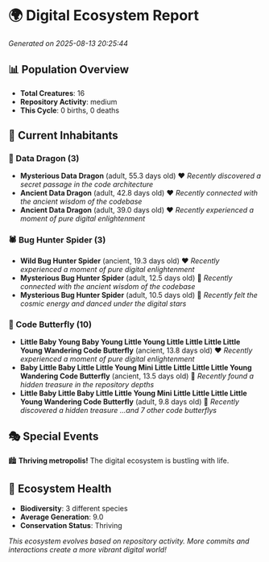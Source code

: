 # 🌍 Digital Ecosystem Report
*Generated on 2025-08-13 20:25:44*

## 📊 Population Overview
- **Total Creatures**: 16
- **Repository Activity**: medium
- **This Cycle**: 0 births, 0 deaths

## 👥 Current Inhabitants

### 🐉 Data Dragon (3)
- **Mysterious Data Dragon** (adult, 55.3 days old) ❤️
  *Recently discovered a secret passage in the code architecture*
- **Ancient Data Dragon** (adult, 42.8 days old) ❤️
  *Recently connected with the ancient wisdom of the codebase*
- **Ancient Data Dragon** (adult, 39.0 days old) ❤️
  *Recently experienced a moment of pure digital enlightenment*

### 🕷️ Bug Hunter Spider (3)
- **Wild Bug Hunter Spider** (ancient, 19.3 days old) ❤️
  *Recently experienced a moment of pure digital enlightenment*
- **Mysterious Bug Hunter Spider** (adult, 12.5 days old) 💛
  *Recently connected with the ancient wisdom of the codebase*
- **Mysterious Bug Hunter Spider** (adult, 10.5 days old) 💛
  *Recently felt the cosmic energy and danced under the digital stars*

### 🦋 Code Butterfly (10)
- **Little Baby Young Baby Young Little Young Little Little Little Little Young Wandering Code Butterfly** (ancient, 13.8 days old) ❤️
  *Recently experienced a moment of pure digital enlightenment*
- **Baby Little Baby Little Little Young Mini Little Little Little Little Young Wandering Code Butterfly** (ancient, 13.5 days old) 💛
  *Recently found a hidden treasure in the repository depths*
- **Little Baby Little Baby Little Little Young Mini Little Little Little Little Young Wandering Code Butterfly** (adult, 9.8 days old) 💚
  *Recently discovered a hidden treasure*
  *...and 7 other code butterflys*

## 🎭 Special Events

🏙️ **Thriving metropolis!** The digital ecosystem is bustling with life.

## 🔬 Ecosystem Health
- **Biodiversity**: 3 different species
- **Average Generation**: 9.0
- **Conservation Status**: Thriving

*This ecosystem evolves based on repository activity. More commits and interactions create a more vibrant digital world!*